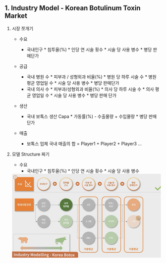 ## 1. Industry Model - Korean Botulinum Toxin Market

1. 시장 쪼개기
    - 수요
        - 국내인구 * 침투율(%) * 인당 연 시술 횟수 * 시술 당 사용 병수 * 병당 판매단가
    - 공급
        - 국내 병원 수 * 피부과 / 성형외과 비율(%) * 병원 당 하루 시술 수 * 병원 평균 영업일 수 * 시술 당 사용 병수 * 병당 판매단가
        - 국내 의사 수 * 피부과/성형외과 비율(%) * 의사 당 하루 시술 수 * 의사 평균 영업일 수 * 시술 당 사용 병수 * 병당 판매 단가
    - 생산
        - 국내 보톡스 생산 Capa * 가동률(%) - 수출물량 + 수입물량 * 병당 판매 단가

    - 매출
        - 보톡스 업체 국내 매출의 합 = Player1 + Player2 + Player3 ...

2. 모델 Structure 짜기

    - 수요 
        - 국내인구 * 침투율(%) * 인당 연 시술 횟수 * 시술 당 사용 병수 

    <img src="../Img/1_시장_Driver_쪼개서_Model_Structure_구성하기_1.jpg">